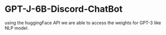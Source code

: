 # GPT-J-6B-Discord-ChatBot
using the huggingFace API we are able to access the weights for GPT-3 like NLP model. 
